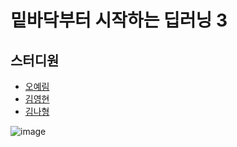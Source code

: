 # 밑바닥부터 시작하는 딥러닝 3

## 스터디원
* [오예림]()   
* [김영현]()    
* [김나형]()     




![image](https://user-images.githubusercontent.com/76824611/177903361-121ffadd-79e1-4ef9-9af7-25ebafb958fa.png)


